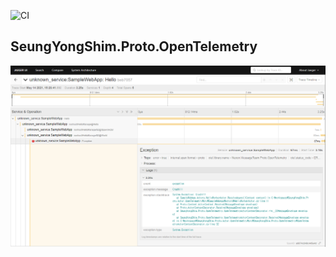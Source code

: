 ![CI](../../workflows/CI/badge.svg)

## SeungYongShim.Proto.OpenTelemetry
![image](./images/jaeger.png)